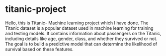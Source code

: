 # titanic-project
Hello,
this is Titanic- Machine learning project which I have done.
The Titanic dataset is a popular dataset used in machine learning for training and testing models. It contains information about passengers on the Titanic, including details like age, gender, class, and whether they survived or not. The goal is to build a predictive model that can determine the likelihood of survival based on these features.

